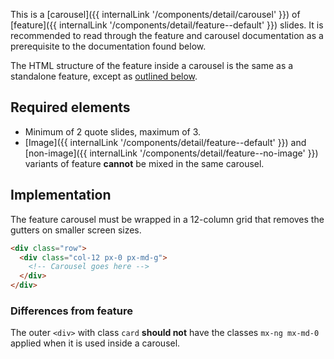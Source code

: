This is a [carousel]({{ internalLink '/components/detail/carousel' }}) of [feature]({{ internalLink '/components/detail/feature--default' }}) slides. It is recommended to read through the feature and carousel documentation as a prerequisite to the documentation found below.

The HTML structure of the feature inside a carousel is the same as a standalone feature, except as [outlined below](#differences-from-feature).

## Required elements
- Minimum of 2 quote slides, maximum of 3.
- [Image]({{ internalLink '/components/detail/feature--default' }}) and [non-image]({{ internalLink '/components/detail/feature--no-image' }}) variants of feature **cannot** be mixed in the same carousel.

## Implementation
The feature carousel must be wrapped in a 12-column grid that removes the gutters on smaller screen sizes.

```html
<div class="row">
  <div class="col-12 px-0 px-md-g">
    <!-- Carousel goes here -->
  </div>
</div>
```

### Differences from feature
The outer `<div>` with class `card` **should not** have the classes `mx-ng mx-md-0` applied when it is used inside a carousel.
